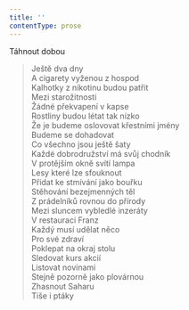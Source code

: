 ```yaml
---
title: ''
contentType: prose
---
```


Táhnout dobou

> Ještě dva dny  
> A cigarety vyženou z hospod  
> Kalhotky z nikotinu budou patřit  
> Mezi starožitnosti  
> Žádné překvapení v kapse  
> Rostliny budou létat tak nízko  
> Že je budeme oslovovat křestními jmény  
> Budeme se dohadovat  
> Co všechno jsou ještě šaty  
> Každé dobrodružství má svůj chodník  
> V protějším okně svítí lampa  
> Lesy které lze sfouknout  
> Přidat ke stmívání jako bouřku  
> Stěhování bezejmenných těl  
> Z prádelníků rovnou do přírody  
> Mezi sluncem vybledlé inzeráty  
> V restauraci Franz  
> Každý musí udělat něco  
> Pro své zdraví  
> Poklepat na okraj stolu  
> Sledovat kurs akcií  
> Listovat novinami  
> Stejně pozorně jako plovárnou  
> Zhasnout Saharu  
> Tiše i ptáky
